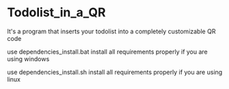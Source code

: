 # Todolist_in_a_QR

It's a program that inserts your todolist into a completely customizable QR code 

use dependencies_install.bat install all requirements properly
if you are using windows

use dependencies_install.sh install all requirements properly
if you are using linux
